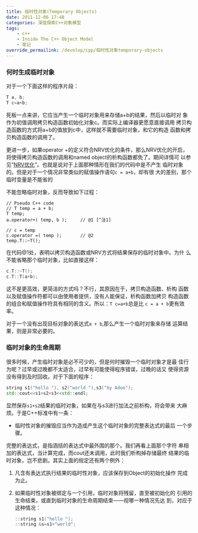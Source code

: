 ```yaml
---
title: 临时性对象(Temporary Objects)
date: 2011-12-06 17:48
categories: 深度探索C++对象模型
tags:
	- c++
	- Inside The C++ Object Model
	- 笔记
override_permailink: /develop/cpp/临时性对象temporary-objects
---
```

### 何时生成临时对象

对于一个下面这样的程序片段：

```cpp
T a, b;
T c=a+b;
```

死板一点来讲，它应当产生一个临时对象用来存储a+b的结果，然后以临时对
象作为初值调用拷贝构造函数初始化对象c。而实际上编译器更愿意直接调用
拷贝构造函数的方式将a+b的值放到c中，这样就不需要临时对象，和它的构造
函数和拷贝构造函数的调用了。

更进一步，如果operator +的定义符合NRV优化的条件，那么NRV优化的开启，
将使得拷贝构造函数的调用和named object的析构函数都免了。期间详情可
以参见”[NRV优化][]”。也就是说对于上面那种情形在我们的代码中是不产生
临时对象的。但是对于一个情况非常类似的赋值操作语句`c = a+b`，却有很
大的差别，那个临时变量是不能省的

不能忽略临时对象，反而导致如下过程：

```
// Pseudo C++ code  
// T temp = a + b;  
T temp;  
a.operator+( temp, b ); 	// @1 [^注1]
	
// c = temp  
c.operator =( temp ); 		// @2  
temp.T::~T();  
```

在代码@1处，表明以拷贝构造函数或NRV方式将结果保存的临时对象中。为什
么不能省略那个临时对象，比如直接这样：

```cpp
c.T::~T();
c.T::T(a+b);
```

这不是更高效，更简洁的方式吗？不行，其原因在于，拷贝构造函数、析构
函数以及赋值操作符都可以由使用者提供，没有人能保证，析构函数加拷贝
构造函数的组合和赋值操作符具有相同的含义。所以：`T c=a+b`总是比
`c = a + b`更有效率。

对于一个没有出现目标对象的表达式`a + b`,那么产生一个临时对象来存储
运算结果，则是非常必要的。

### 临时对象的生命周期

很多时候，产生临时对象是必不可少的，但是何时摧毁一个临时对象才是最
佳行为呢？过早或过晚都不太适合，过早有可能使得程序错误，过晚的话又
使得资源没有得到及时回收。对于下面的程序：

```cpp
string s1("hello "), s2("world "),s3("by Adoo");
std::cout<<s1+s2+s3<<std::endl;
```

显然保存`s1+s2`结果的临时对象，如果在与s3进行加法之前析构，将会带来
大麻烦。于是C++标准中有一条：

-   临时性对象的摧毁应当作为造成产生这个临时对象的完整表达式的最后
一个步骤。

完整的表达式，是指涵括的表达式中最外围的那个。我们再看上面那个字符
串相加的表达式，当计算完成，而cout还未调用，此时我们析构掉存储最终
结果的临时对象，岂不悲剧。其实上面的规定还有两个例外：

1.  凡含有表达式执行结果的临时性对象，应该保存到Object的初始化操作
	完成为止。
2.  如果临时性对象被绑定与一个引用，临时对象将残留，直至被初始化的
	引用的生命结束，或直到临时对象的生命周期结束——视哪一种情况先达
	到，对应于这种情况：

	```cpp
	::string s1("hello ");
	::string &s=s1+"world";
	```
	
[^注1]: 侯捷认为此处为 Lippman 的错误，他认为应该为
`temp.operator + ( a, b )`但我以为是侯捷并没有理解Lippman的意思，回
顾一下,《深度探索对象模型》2.3讲到的返回值初始化(Return Value 
Initialization)——返回值将作为一个额外的参数提供给函数，来传回函数内
部的值，也就是说对于一个 operator + 操作符
`T T::operator+ (const T& right)`将转化为
`void T::operator+ (T &result ,const T& right)`所以`temp=a+b`是
`a.operator+( temp, b )`还是`temp.operator+( a, b )`自然不言而喻。

[NRV优化]: http://www.roading.org/?p=544
